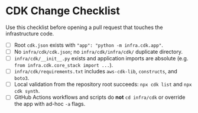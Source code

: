 # CDK Change Checklist

Use this checklist before opening a pull request that touches the infrastructure code.

- [ ] Root `cdk.json` exists with `"app": "python -m infra.cdk.app"`.
- [ ] No `infra/cdk/cdk.json`; no `infra/cdk/infra/cdk/` duplicate directory.
- [ ] `infra/cdk/__init__.py` exists and application imports are absolute (e.g. `from infra.cdk.core_stack import ...`).
- [ ] `infra/cdk/requirements.txt` includes `aws-cdk-lib`, `constructs`, and `boto3`.
- [ ] Local validation from the repository root succeeds: `npx cdk list` and `npx cdk synth`.
- [ ] GitHub Actions workflows and scripts do **not** `cd infra/cdk` or override the app with ad-hoc `-a` flags.
